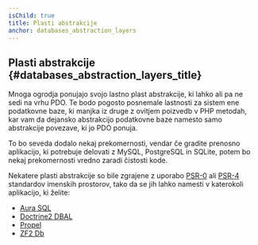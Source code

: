 ```yaml
---
isChild: true
title: Plasti abstrakcije
anchor: databases_abstraction_layers
---
```


## Plasti abstrakcije {#databases_abstraction_layers_title}

Mnoga ogrodja ponujajo svojo lastno plast abstrakcije, ki lahko ali pa ne sedi na vrhu PDO. Te bodo pogosto posnemale lastnosti za
sistem ene podatkovne baze, ki manjka iz druge z ovitjem poizvedb v PHP metodah, kar vam da dejansko abstrakcijo podatkovne baze namesto samo abstrakcije povezave, ki jo
PDO ponuja.

To bo seveda dodalo nekaj prekomernosti, vendar če gradite prenosno aplikacijo, ki potrebuje delovati z MySQL, PostgreSQL in
SQLite, potem bo nekaj prekomernosti vredno zaradi čistosti kode.

Nekatere plasti abstrakcije so bile zgrajene z uporabo [PSR-0][psr0] ali [PSR-4][psr4] standardov imenskih prostorov, tako da se jih lahko namesti v katerokoli aplikacijo, ki želite:

* [Aura SQL][6]
* [Doctrine2 DBAL][2]
* [Propel][7]
* [ZF2 Db][4]

[1]: http://php.net/book.pdo
[2]: http://www.doctrine-project.org/projects/dbal.html
[4]: http://packages.zendframework.com/docs/latest/manual/en/index.html#zend-db
[6]: https://github.com/auraphp/Aura.Sql
[7]: http://propelorm.org/

[psr0]: https://github.com/php-fig/fig-standards/blob/master/accepted/PSR-0.md
[psr4]: https://github.com/php-fig/fig-standards/blob/master/accepted/PSR-4-autoloader.md
